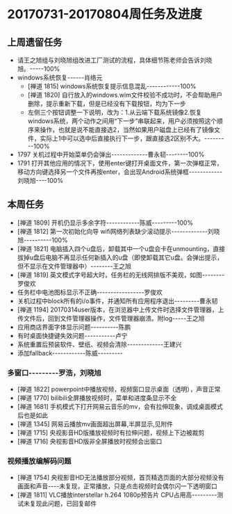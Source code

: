 # 20170731-20170804周任务及进度

## 上周遗留任务
- 请王之旭组与刘晓旭组改进工厂测试的流程，具体细节陈老师会告诉刘晓旭。-----100%
- windows系统恢复------肖络元
  - [禅道 1815] windows系统恢复提示信息混乱------------100%
  - [禅道 1820] 自行放入的windows.wim文件校验不成功时，不会帮助用户删除，提示重新下载，但是已经没有下载按钮，均为下一步
  - 左侧三个按钮调整一下说明，改为：1.从云端下载系统镜像2.恢复windows系统，两个动作之间用“下一步”串联起来，用户必须按照这个顺序来操作，也就是说不能直接选2，当然如果用户磁盘上已经有了镜像文件，实际上1中可以选中后直接执行下一步，跟直接选2区别不大。---------100%
- 1797 关机过程中开始菜单仍会弹出-------------曹永韧--------100%
- 1791 打开其他应用的情况下，使用enter键打开桌面文件，第一次弹框正常，移动方向键选择另一个文件再按enter，会出现Android系统弹框------------刘晓旭----100%

## 本周任务
- [禅道 1809] 开机仍显示多余字符------------陈威---------100%
- [禅道 1812] 第一次初始化向导 wifi网络列表缺少滚动提示-------------刘晓旭----------100%
- [禅道 1821] 电脑插入四个u盘后，卸载其中一个u盘会卡在unmounting，直接拔掉u盘后电脑不再显示任何新插入的u盘（即使卸载其它u盘。会弹出提示，但不显示在文件管理器中）--------王之旭
- [禅道 1819] 英文模式字号超大时，任务栏的无线网排版不美观，如图--------罗俊欢
- 任务栏中电池图标显示不正确-----------------罗俊欢
- 关机过程中block所有的i/o事件，并通知所有应用程序退出---------曹永韧
- [禅道 1194] 20170314user版本，在浏览器中上传文件时选择文件管理器，上传文件后，回到文件管理器操作，文件管理器崩溃。附log-----王之旭
- 应用商店界面字体显示问题----------陈鹏
- 有时桌面快捷键失效问题-----------卢宁
- 系统重置后预装软件、壁纸、视频会清除-------------王建兴
- 添加fallback------------陈威---------

### 多窗口---------罗浩，刘晓旭
- [禅道 1822] powerpoint中播放视频，视频窗口显示桌面（透明），声音正常
- [禅道 1770] bilibili全屏播放视频时，菜单和进度条显示不全
- [禅道 1681] 手机模式下打开网易云音乐的mv，会有拉伸现象，调成桌面模式后也是如此
- [禅道 1345] 网易云播放mv画面超出屏幕,半屏显示,见附件
- [禅道 1715] 央视影音HD版播放视频时有拉伸问题，视频上下边被裁剪
- [禅道 1716] 央视影音HD版非全屏播放时视频会出窗口

### 视频播放编解码问题
- [禅道 1754] 央视影音HD无法播放部分视频，首页精选页面的大部分视频没有画面和声音----未复现，正常播放，只是点击视频时会偶尔闪一下透明窗口
- [禅道 1811] VLC播放interstellar h.264 1080p预告片 CPU占用高---------测试未复现此问题，已回复邮件
